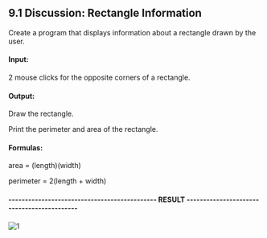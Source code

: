 ## 9.1 Discussion: Rectangle Information


Create a program that displays information about a rectangle drawn by the user.

#### Input: 
2 mouse clicks for the opposite corners of a rectangle.

#### Output:
Draw the rectangle.

Print the perimeter and area of the rectangle.


#### Formulas:

area = (length)(width)

perimeter = 2(length + width)



#### --------------------------------------------- RESULT -------------------------------------------

![1](https://user-images.githubusercontent.com/17074372/32402858-653b1876-c103-11e7-9d49-a88a4f68b414.PNG)
